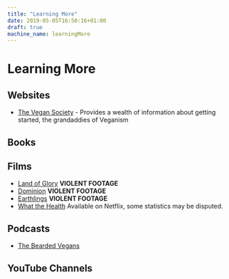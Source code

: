 ```yaml
---
title: "Learning More"
date: 2019-05-05T16:50:16+01:00
draft: true
machine_name: learningMore
---
```


# Learning More

## Websites

- [The Vegan Society](https://vegansociety.com) - Provides a wealth of information about getting started, the grandaddies of Veganism


## Books

## Films

- [Land of Glory](https://www.landofhopeandglory.org/) **VIOLENT FOOTAGE**
- [Dominion](https://www.youtube.com/watch?v=LQRAfJyEsko) **VIOLENT FOOTAGE**
- [Earthlings](http://www.nationearth.com/) **VIOLENT FOOTAGE**
- [What the Health](http://www.whatthehealthfilm.com/) Available on Netflix, some statistics may be disputed.

## Podcasts

- [The Bearded Vegans](https://www.thebeardedvegans.com/)

## YouTube Channels
